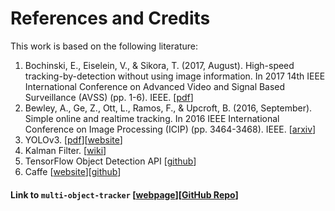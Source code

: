 # References and Credits

This work is based on the following literature:

1. Bochinski, E., Eiselein, V., & Sikora, T. (2017, August). High-speed tracking-by-detection without using image information. In 2017 14th IEEE International Conference on Advanced Video and Signal Based Surveillance (AVSS) (pp. 1-6). IEEE. [[pdf](http://elvera.nue.tu-berlin.de/files/1517Bochinski2017.pdf)]
2. Bewley, A., Ge, Z., Ott, L., Ramos, F., & Upcroft, B. (2016, September). Simple online and realtime tracking. In 2016 IEEE International Conference on Image Processing (ICIP) (pp. 3464-3468). IEEE. [[arxiv](https://arxiv.org/abs/1602.00763)]
3. YOLOv3. [[pdf](https://pjreddie.com/media/files/papers/YOLOv3.pdf)][[website](https://pjreddie.com/darknet/yolo/)]
4. Kalman Filter. [[wiki](https://en.wikipedia.org/wiki/Kalman_filter)]
5. TensorFlow Object Detection API [[github](https://github.com/tensorflow/models/tree/master/research/object_detection)]
6. Caffe [[website](https://caffe.berkeleyvision.org/)][[github](https://github.com/BVLC/caffe)]


#### Link to `multi-object-tracker` [[webpage](https://adipandas.github.io/multi-object-tracker/)][[GitHub Repo](https://github.com/adipandas/multi-object-tracker)]
